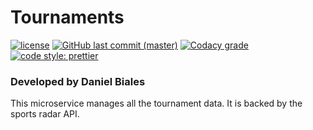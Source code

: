 # Tournaments

[![license](https://img.shields.io/github/license/the-bid/microservice-tournaments.svg?style=flat-square)](https://github.com/the-bid/microservice-tournaments/blob/master/LICENSE)
[![GitHub last commit (master)](https://img.shields.io/github/last-commit/the-bid/microservice-tournaments/master.svg?style=flat-square)](https://github.com/the-bid/microservice-tournaments/commits/master)
[![Codacy grade](https://img.shields.io/codacy/grade/d31db6053ef9420bb064da70af8543a2.svg?style=flat-square)](https://www.codacy.com/app/bialesdaniel/microservice-tournaments?utm_source=github.com&amp;utm_medium=referral&amp;utm_content=the-bid/microservice-tournaments&amp;utm_campaign=Badge_Grade)
[![code style: prettier](https://img.shields.io/badge/code_style-prettier-ff69b4.svg?style=flat-square)](https://github.com/prettier/prettier)


### Developed by Daniel Biales

This microservice manages all the tournament data. It is backed by the sports radar API.
